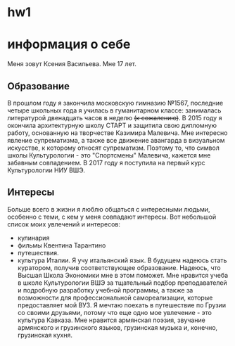 # hw1
# информация о себе
Меня зовут Ксения Васильева. Мне 17 лет. 
## Образование
В прошлом году я закончила московскую гимназию №1567, последние четыре школьных года я училась в гуманитарном классе: занималась литературой двенадцать часов в неделю ~~(к сожалению)~~. В 2015 году я окончила архитектурную школу СТАРТ и защитила свою дипломную работу, основанную на творчестве Казимира Малевича. Мне интересно явление супрематизма, а также все движение авангарда в визуальном искусстве, к которому относят супрематизм. Поэтому то, что символ школы Культурологии - это "Спортсмены" Малевича, кажется мне забавным совпадением. В 2017 году я поступила на первый курс Культурологии НИУ ВШЭ.
## Интересы
Больше всего в жизни я люблю общаться с интересными людьми, особенно с теми, с кем у меня совпадают интересы. Вот небольшой список моих увлечений и интересов:
- кулинария
- фильмы Квентина Тарантино
- путешествия.
- культура Италии.
Я учу итальянский язык. 
В будущем надеюсь стать куратором, получив соответствующее образование. Надеюсь, что Высшая Школа Экономики мне в этом поможет. 
Мне нравится учеба в школе Культурологии ВШЭ за тщательный подбор преподавателей и подробную разработку учебной программы, а также за возможности для профессиональной самореализации, которые предоставляет мой ВУЗ. 
Я мечтаю поехать в путешествие по Грузии со своими друзьями, потому что еще одно мое увлечение - это культура Кавказа. Мне нравится армянская поэзия, звучание армянского и грузинского языков, грузинская музыка и, конечно, грузинская кухня. 

